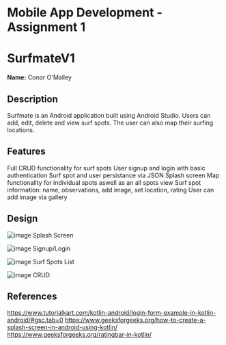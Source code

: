 # Mobile App Development - Assignment 1

# SurfmateV1

__Name:__ Conor O'Malley

## Description

Surfmate is an Android application built using Android Studio. Users can add, edit, delete and view surf spots. The user can also map their surfing locations.

## Features

Full CRUD functionality for surf spots
User signup and login with basic authentication
Surf spot and user persistance via JSON
Splash screen
Map functionality for individual spots aswell as an all spots view
Surf spot information: name, observations, add image, set location, rating
User can add image via gallery

## Design

![image](https://github.com/ConorOM1/SurfmateV1/assets/97108400/98e09a93-6c45-49ac-beca-abdb0e9cbc91)
Splash Screen

![image](https://github.com/ConorOM1/SurfmateV1/assets/97108400/bf9fc135-a3d4-427e-b360-5c8b41ae7c90)
Signup/Login

![image](https://github.com/ConorOM1/SurfmateV1/assets/97108400/75dc692f-caaf-4f48-91d4-ec3aecaffc06)
Surf Spots List

![image](https://github.com/ConorOM1/SurfmateV1/assets/97108400/2a2ed42e-4d22-4508-ac02-0e131970045e)
CRUD

## References

https://www.tutorialkart.com/kotlin-android/login-form-example-in-kotlin-android/#gsc.tab=0
https://www.geeksforgeeks.org/how-to-create-a-splash-screen-in-android-using-kotlin/
https://www.geeksforgeeks.org/ratingbar-in-kotlin/







